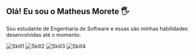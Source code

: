 ## Olá! Eu sou o Matheus Morete 🖐️

Sou estudante de Engenharia de Software e essas são minhas habilidades desenvolvidas até o momento:

![Skill1](https://img.shields.io/badge/HTML5-E34F26?style=for-the-badge&logo=html5&logoColor=white)
![Skill2](https://img.shields.io/badge/CSS3-1572B6?style=for-the-badge&logo=css3&logoColor=white)
![Skill3](https://img.shields.io/badge/JavaScript-F7DF1E?style=for-the-badge&logo=javascript&logoColor=black)
![Skill4](https://img.shields.io/badge/Python-14354C?style=for-the-badge&logo=python&logoColor=white)

